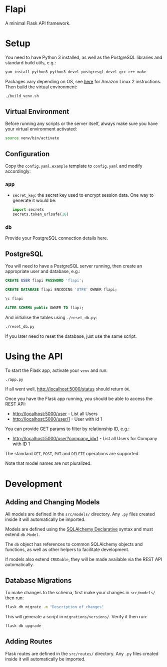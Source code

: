 # Flapi

A minimal Flask API framework.

# Setup

You need to have Python 3 installed, as well as the PostgreSQL libraries and standard build utils, e.g.:

```sh
yum install python3 python3-devel postgresql-devel gcc-c++ make
```

Packages vary depending on OS, see [here](https://github.com/ivotkv/ops/blob/master/howtos/amazonlinux2.md) for Amazon Linux 2 instructions. Then build the virtual environment:

```sh
./build_venv.sh
```

## Virtual Environment

Before running any scripts or the server itself, always make sure you have your virtual environment activated:

```sh
source venv/bin/activate
```

## Configuration

Copy the `config.yaml.example` template to `config.yaml` and modify accordingly:

### app

* `secret_key`: the secret key used to encrypt session data. One way to generate it would be:

    ```python
    import secrets
    secrets.token_urlsafe(16)
    ```

### db

Provide your PostgreSQL connection details here.

## PostgreSQL

You will need to have a PostgreSQL server running, then create an appropriate user and database, e.g.:

```sql
CREATE USER flapi PASSWORD 'flapi';

CREATE DATABASE flapi ENCODING 'UTF8' OWNER flapi;

\c flapi

ALTER SCHEMA public OWNER TO flapi;
```

And initialise the tables using `./reset_db.py`:

```sh
./reset_db.py
```

If you later need to reset the database, just use the same script.

# Using the API

To start the Flask app, activate your `venv` and run:

```sh
./app.py
```

If all went well, <http://localhost:5000/status> should return `OK`.

Once you have the Flask app running, you should be able to access the REST API:

* <http://localhost:5000/user> - List all Users
* <http://localhost:5000/user/1> - User with id 1

You can provide GET params to filter by relationship ID, e.g.:

* <http://localhost:5000/user?company_id=1> - List all Users for Company with ID 1

The standard `GET`, `POST`, `PUT` and `DELETE` operations are supported.

Note that model names are not pluralized.

# Development

## Adding and Changing Models

All models are defined in the `src/models/` directory. Any `.py` files created inside it will automatically be imported.

Models are defined using the [SQLAlchemy Declarative](https://docs.sqlalchemy.org/en/13/orm/extensions/declarative/) syntax and must extend `db.Model`.

The `db` object has references to common SQLAlchemy objects and functions, as well as other helpers to facilitate development.

If models also extend `CRUDable`, they will be made available via the REST API automatically.

## Database Migrations

To make changes to the schema, first make your changes in `src/models/` then run:

```sh
flask db migrate -m "Description of changes"
```

This will generate a script in `migrations/versions/`. Verify it then run:

```sh
flask db upgrade
```

## Adding Routes

Flask routes are defined in the `src/routes/` directory. Any `.py` files created inside it will automatically be imported.
